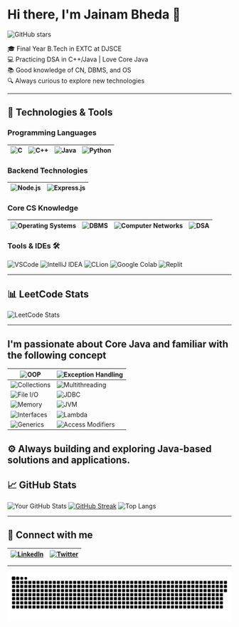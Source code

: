 # Hi there, I'm Jainam Bheda 👋

![GitHub stars](https://img.shields.io/github/stars/JainamBheda?style=social)

🎓 Final Year B.Tech in EXTC at DJSCE  
💻 Practicing DSA in C++/Java | Love Core Java  
📚 Good knowledge of CN, DBMS, and OS  
🔍 Always curious to explore new technologies  

---

## 🚀 Technologies & Tools

### Programming Languages

| ![C](https://img.shields.io/badge/C-00599C?style=flat&logo=c&logoColor=white) | ![C++](https://img.shields.io/badge/C++-00599C?style=flat&logo=c%2B%2B&logoColor=white) | ![Java](https://img.shields.io/badge/Java-ED8B00?style=flat&logo=java&logoColor=white) | ![Python](https://img.shields.io/badge/Python-3776AB?style=flat&logo=python&logoColor=white) |
|---|---|---|---|

### Backend Technologies

| ![Node.js](https://img.shields.io/badge/Node.js-339933?style=flat&logo=node.js&logoColor=white) | ![Express.js](https://img.shields.io/badge/Express.js-000000?style=flat&logo=express&logoColor=white) |
|---|---|

### Core CS Knowledge

| ![Operating Systems](https://img.shields.io/badge/OS-Linux%20%7C%20Windows-blue) | ![DBMS](https://img.shields.io/badge/DBMS-SQL%20%7C%20NoSQL-green) | ![Computer Networks](https://img.shields.io/badge/Computer%20Networks-Theory%20%26%20Practical-blueviolet) | ![DSA](https://img.shields.io/badge/DSA-C++%20%7C%20Java-ff69b4) |
|---|---|---|---|

### Tools & IDEs 🛠

![VSCode](https://img.shields.io/badge/VSCode-0078D4?style=for-the-badge&logo=visual-studio-code&logoColor=white)
![IntelliJ IDEA](https://img.shields.io/badge/IntelliJ_IDEA-000000.svg?style=for-the-badge&logo=intellij-idea&logoColor=white)
![CLion](https://img.shields.io/badge/CLion-000000?style=for-the-badge&logo=clion&logoColor=white)
![Google Colab](https://img.shields.io/badge/Colab-F9AB00?style=for-the-badge&logo=googlecolab&color=525252)
![Replit](https://img.shields.io/badge/Replit-667881?style=for-the-badge&logo=replit&logoColor=white)

---

## 📊 LeetCode Stats

![LeetCode Stats](https://leetcard.jacoblin.cool/JainamBheda?theme=dracula&font=rubik&ext=heatmap)

---
## I'm passionate about Core Java and familiar with the following concept

| ![OOP](https://img.shields.io/badge/OOP-Inheritance%20%7C%20Polymorphism%20%7C%20Encapsulation%20%7C%20Abstraction-blueviolet) | ![Exception Handling](https://img.shields.io/badge/Exception%20Handling-Try%20%7C%20Catch%20%7C%20Finally-important)      |
| ------------------------------------------------------------------------------------------------------------------------------ | ------------------------------------------------------------------------------------------------------------------------- |
| ![Collections](https://img.shields.io/badge/Collections-List%20%7C%20Set%20%7C%20Map-green)                                    | ![Multithreading](https://img.shields.io/badge/Multithreading-Thread%20%7C%20Runnable%20%7C%20Sync-yellowgreen)           |
| ![File I/O](https://img.shields.io/badge/File_IO-Streams%20%7C%20Readers%20%7C%20Writers-lightgrey)                            | ![JDBC](https://img.shields.io/badge/JDBC-Database%20Connectivity-blue)                                                   |
| ![Memory](https://img.shields.io/badge/Memory_Management-GC%20%7C%20Heap%20%7C%20Stack-critical)                               | ![JVM](https://img.shields.io/badge/JVM-JDK%20%7C%20JRE%20%7C%20Architecture-9cf)                                         |
| ![Interfaces](https://img.shields.io/badge/Interfaces%20%26%20Abstract%20Classes-OOP%20Design-lightblue)                       | ![Lambda](https://img.shields.io/badge/Lambda%20%26%20Streams-Java%208%20Features-blueviolet)                             |
| ![Generics](https://img.shields.io/badge/Generics-Type%20Safety%20%7C%20Reusable-orange)                                       | ![Access Modifiers](https://img.shields.io/badge/Access_Modifiers-public%20%7C%20private%20%7C%20protected-informational) |

⚙️ Always building and exploring Java-based solutions and applications.
---

## 📈 GitHub Stats

![Your GitHub Stats](https://github-readme-stats.vercel.app/api?username=JainamBheda&show_icons=true&hide_border=true&theme=tokyonight)
[![GitHub Streak](https://streak-stats.demolab.com/?user=JainamBheda&theme=tokyonight)](https://git.io/streak-stats)
![Top Langs](https://github-readme-stats.vercel.app/api/top-langs/?username=JainamBheda&layout=compact&hide_border=true&langs_count=10&theme=tokyonight)

---

## 🔗 Connect with me

| [![LinkedIn](https://img.shields.io/badge/LinkedIn-0077B5?style=flat&logo=linkedin&logoColor=white)](https://www.linkedin.com/in/jainam-bheda-97a8a725b/) | [![Twitter](https://img.shields.io/badge/Twitter-1DA1F2?style=flat&logo=twitter&logoColor=white)](https://x.com/Jainam03121857) |
| :------| :------|

---

<p align="center">
  <img src="github-snake.svg" alt="snake gif" />
</p>
